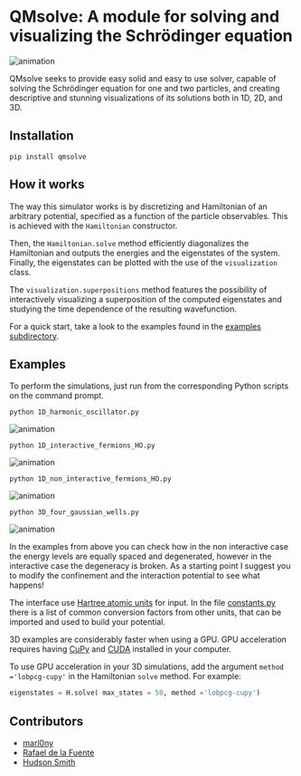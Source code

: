 # QMsolve: A module for solving and visualizing the Schrödinger equation

![animation](/images/3D_two_gaussian_wells.gif)

QMsolve seeks to provide easy solid and easy to use solver, capable of solving the Schrödinger equation for one and two particles, 
and creating descriptive and stunning visualizations of its solutions both in 1D, 2D, and 3D.


## Installation

```
pip install qmsolve
```

## How it works

The way this simulator works is by discretizing and Hamiltonian of an arbitrary potential, 
specified as a function of the particle observables. This is achieved with the `Hamiltonian` constructor.

Then, the `Hamiltonian.solve` method efficiently diagonalizes the Hamiltonian and outputs the energies and the eigenstates of the system.
Finally, the eigenstates can be plotted with the use of the `visualization` class.

The `visualization.superpositions` method features the possibility of interactively visualizing a superposition of the computed eigenstates and studying the time dependence of the resulting wavefunction. 

For a quick start, take a look to the examples found in the [examples subdirectory](https://github.com/quantum-visualizations/qmsolve/tree/main/examples).

## Examples

To perform the simulations, just run from the corresponding Python scripts on the command prompt.

```
python 1D_harmonic_oscillator.py
```

![animation](/images/1D_harmonic_oscillator.gif)

```
python 1D_interactive_fermions_HO.py
```

![animation](/images/1D_interactive_fermions.gif)

```
python 1D_non_interactive_fermions_HO.py
```

![animation](/images/1D_non_interactive_fermions.gif)

```
python 3D_four_gaussian_wells.py
```

![animation](/images/3D_four_gaussian_wells.gif)


In the examples from above you can check how in the non interactive case the energy levels are equally spaced and degenerated, however in the interactive case the degeneracy is broken.
As a starting point I suggest you to modify the confinement and the interaction potential to see what happens!

The interface use [Hartree atomic units](https://en.wikipedia.org/wiki/Hartree_atomic_units) for input. In the file [constants.py](https://github.com/quantum-visualizations/qmsolve/blob/main/qmsolve/util/constants.py) there is a list of common conversion factors from other units, that can be imported and used to build your potential.

3D examples are considerably faster when using a GPU. GPU acceleration requires having [CuPy](https://docs.cupy.dev/en/stable/install.html) and [CUDA](https://developer.nvidia.com/cuda-downloads) installed in your computer. 

To use GPU acceleration in your 3D simulations, add the argument `method ='lobpcg-cupy'` in the Hamiltonian `solve` method. For example:

```python
eigenstates = H.solve( max_states = 50, method ='lobpcg-cupy')
```

## Contributors

- [marl0ny](https://github.com/marl0ny)
- [Rafael de la Fuente](https://github.com/rafael-fuente)
- [Hudson Smith](https://github.com/dhudsmith)
